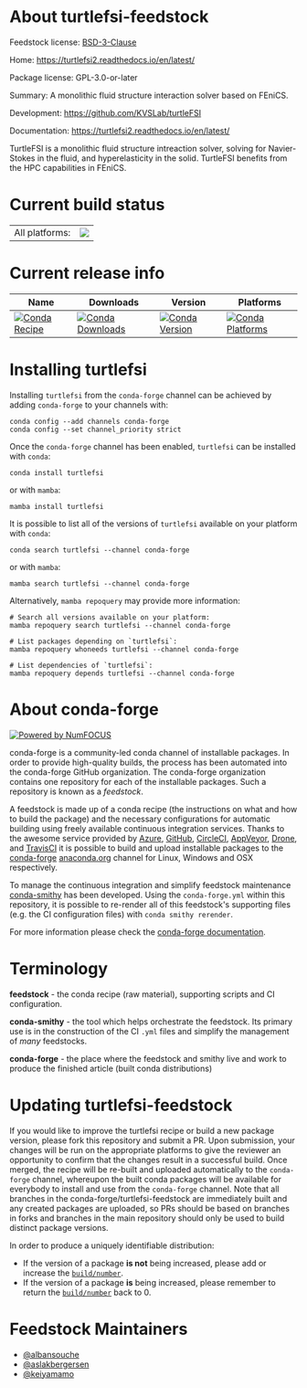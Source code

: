 About turtlefsi-feedstock
=========================

Feedstock license: [BSD-3-Clause](https://github.com/conda-forge/turtlefsi-feedstock/blob/main/LICENSE.txt)

Home: https://turtlefsi2.readthedocs.io/en/latest/

Package license: GPL-3.0-or-later

Summary: A monolithic fluid structure interaction solver based on FEniCS.

Development: https://github.com/KVSLab/turtleFSI

Documentation: https://turtlefsi2.readthedocs.io/en/latest/

TurtleFSI is a monolithic fluid structure intreaction solver, solving for
Navier-Stokes in the fluid, and hyperelasticity in the solid. TurtleFSI
benefits from the HPC capabilities in FEniCS.


Current build status
====================


<table><tr><td>All platforms:</td>
    <td>
      <a href="https://dev.azure.com/conda-forge/feedstock-builds/_build/latest?definitionId=8628&branchName=main">
        <img src="https://dev.azure.com/conda-forge/feedstock-builds/_apis/build/status/turtlefsi-feedstock?branchName=main">
      </a>
    </td>
  </tr>
</table>

Current release info
====================

| Name | Downloads | Version | Platforms |
| --- | --- | --- | --- |
| [![Conda Recipe](https://img.shields.io/badge/recipe-turtlefsi-green.svg)](https://anaconda.org/conda-forge/turtlefsi) | [![Conda Downloads](https://img.shields.io/conda/dn/conda-forge/turtlefsi.svg)](https://anaconda.org/conda-forge/turtlefsi) | [![Conda Version](https://img.shields.io/conda/vn/conda-forge/turtlefsi.svg)](https://anaconda.org/conda-forge/turtlefsi) | [![Conda Platforms](https://img.shields.io/conda/pn/conda-forge/turtlefsi.svg)](https://anaconda.org/conda-forge/turtlefsi) |

Installing turtlefsi
====================

Installing `turtlefsi` from the `conda-forge` channel can be achieved by adding `conda-forge` to your channels with:

```
conda config --add channels conda-forge
conda config --set channel_priority strict
```

Once the `conda-forge` channel has been enabled, `turtlefsi` can be installed with `conda`:

```
conda install turtlefsi
```

or with `mamba`:

```
mamba install turtlefsi
```

It is possible to list all of the versions of `turtlefsi` available on your platform with `conda`:

```
conda search turtlefsi --channel conda-forge
```

or with `mamba`:

```
mamba search turtlefsi --channel conda-forge
```

Alternatively, `mamba repoquery` may provide more information:

```
# Search all versions available on your platform:
mamba repoquery search turtlefsi --channel conda-forge

# List packages depending on `turtlefsi`:
mamba repoquery whoneeds turtlefsi --channel conda-forge

# List dependencies of `turtlefsi`:
mamba repoquery depends turtlefsi --channel conda-forge
```


About conda-forge
=================

[![Powered by
NumFOCUS](https://img.shields.io/badge/powered%20by-NumFOCUS-orange.svg?style=flat&colorA=E1523D&colorB=007D8A)](https://numfocus.org)

conda-forge is a community-led conda channel of installable packages.
In order to provide high-quality builds, the process has been automated into the
conda-forge GitHub organization. The conda-forge organization contains one repository
for each of the installable packages. Such a repository is known as a *feedstock*.

A feedstock is made up of a conda recipe (the instructions on what and how to build
the package) and the necessary configurations for automatic building using freely
available continuous integration services. Thanks to the awesome service provided by
[Azure](https://azure.microsoft.com/en-us/services/devops/), [GitHub](https://github.com/),
[CircleCI](https://circleci.com/), [AppVeyor](https://www.appveyor.com/),
[Drone](https://cloud.drone.io/welcome), and [TravisCI](https://travis-ci.com/)
it is possible to build and upload installable packages to the
[conda-forge](https://anaconda.org/conda-forge) [anaconda.org](https://anaconda.org/)
channel for Linux, Windows and OSX respectively.

To manage the continuous integration and simplify feedstock maintenance
[conda-smithy](https://github.com/conda-forge/conda-smithy) has been developed.
Using the ``conda-forge.yml`` within this repository, it is possible to re-render all of
this feedstock's supporting files (e.g. the CI configuration files) with ``conda smithy rerender``.

For more information please check the [conda-forge documentation](https://conda-forge.org/docs/).

Terminology
===========

**feedstock** - the conda recipe (raw material), supporting scripts and CI configuration.

**conda-smithy** - the tool which helps orchestrate the feedstock.
                   Its primary use is in the construction of the CI ``.yml`` files
                   and simplify the management of *many* feedstocks.

**conda-forge** - the place where the feedstock and smithy live and work to
                  produce the finished article (built conda distributions)


Updating turtlefsi-feedstock
============================

If you would like to improve the turtlefsi recipe or build a new
package version, please fork this repository and submit a PR. Upon submission,
your changes will be run on the appropriate platforms to give the reviewer an
opportunity to confirm that the changes result in a successful build. Once
merged, the recipe will be re-built and uploaded automatically to the
`conda-forge` channel, whereupon the built conda packages will be available for
everybody to install and use from the `conda-forge` channel.
Note that all branches in the conda-forge/turtlefsi-feedstock are
immediately built and any created packages are uploaded, so PRs should be based
on branches in forks and branches in the main repository should only be used to
build distinct package versions.

In order to produce a uniquely identifiable distribution:
 * If the version of a package **is not** being increased, please add or increase
   the [``build/number``](https://docs.conda.io/projects/conda-build/en/latest/resources/define-metadata.html#build-number-and-string).
 * If the version of a package **is** being increased, please remember to return
   the [``build/number``](https://docs.conda.io/projects/conda-build/en/latest/resources/define-metadata.html#build-number-and-string)
   back to 0.

Feedstock Maintainers
=====================

* [@albansouche](https://github.com/albansouche/)
* [@aslakbergersen](https://github.com/aslakbergersen/)
* [@keiyamamo](https://github.com/keiyamamo/)

